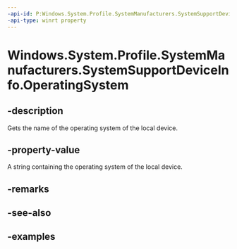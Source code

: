 ```yaml
---
-api-id: P:Windows.System.Profile.SystemManufacturers.SystemSupportDeviceInfo.OperatingSystem
-api-type: winrt property
---
```


<!-- Property syntax.
public string OperatingSystem { get; }
-->

# Windows.System.Profile.SystemManufacturers.SystemSupportDeviceInfo.OperatingSystem

## -description
Gets the name of the operating system of the local device.

## -property-value
A string containing the operating system of the local device.

## -remarks

## -see-also

## -examples

